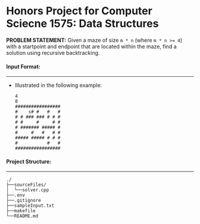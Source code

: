 # Honors Project for Computer Sciecne 1575: Data Structures
**PROBLEM STATEMENT:** Given a maze of size `m * n` (where `m * n >= 4`) with a startpoint and endpoint that are located within the maze, find a solution using recursive backtracking.

#### Input Format:
---
- Illustrated in the following example:
	```
	4
	8
	#################
	#    s# #   #   #
	# # ### ### # # #
	# #     #     # #
	# ####### ##### #
	#     #   #   # #
	##### ##### # # #
	#           #   #
	#################
	```

#### Project Structure:
---
```
./
├──sourceFiles/
│  └──solver.cpp
├──.env
├──.gitignore
├──sampleInput.txt
├──makefile
└──README.md
```
